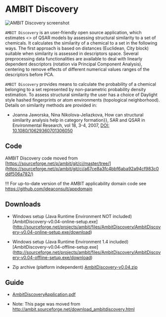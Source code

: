 # AMBIT Discovery

![AMBIT Discovery screenshot](http://ambit.sourceforge.net/images/thumb_ambitdiscovery.png "AMBIT Discovery")

`AMBIT Discovery` is an user-friendly open source application, which estimates <<applicability domain>> of QSAR models  by assessing structural similarity to a set of chemicals. It calculates the similarity of a chemical to a set in the following ways. The first approach is based on distances (Euclidean, City block) suitable when similarity is assessed in descriptors space. Several preprocessing data functionalities are available to deal with linearly dependent descriptors (rotation via Principal Component Analysis), centering to remove effects of  different numerical values ranges of the descriptors before PCA. 
    
`AMBIT Discovery` provides means to calculate the probability of a chemical belonging to a set represented by non-parametric probability density estimation. To assess structural similarity the user has a choice of Daylight style hashed fingerprints or atom environments (topological neighborhood). Details on similarity methods are provided in:

- Joanna Jaworska, Nina Nikolova-Jeliazkova, How can structural similarity analysis help in category formation}}, SAR and QSAR in Environmental Research, vol 18, 3-4, 2007, [DOI: 10.1080/10629360701306050](http://www.ncbi.nlm.nih.gov/pubmed/17514565)

## Code

AMBIT Discovery code  moved from [https://sourceforge.net/p/ambit/git/ci/master/tree/](https://sourceforge.net/p/ambit/git/ci/a67ce8a3fc4bbf6aba92a94cf983c0ddf506a782/)

!!! For up-to-date version of the AMBIT applicability domain code see https://github.com/ideaconsult/appdomain

## Downloads

- Windows setup (Java Runtime Environment NOT included) [AmbitDiscovery-v0.04-online-setup.exe] (http://sourceforge.net/projects/ambit/files/AmbitDiscovery/AmbitDiscovery-v0.04-online-setup.exe/download)
	
- Windows setup (Java Runtime Environment 1.4 included) [AmbitDiscovery-v0.04-offline-setup.exe] (http://sourceforge.net/projects/ambit/files/AmbitDiscovery/AmbitDiscovery-v0.04-offline-setup.exe/download)
	
- Zip archive (platform independent) [AmbitDiscovery-v0.04.zip](http://sourceforge.net/projects/ambit/files/AmbitDiscovery/AmbitDiscovery-v0.04.zip/download)
	
## Guide  

- [AmbitDiscoveryApplication.pdf](http://ambit.sourceforge.net/manuals/AmbitDiscoveryApplication.pdf)
    
    

- Note: This page was moved from http://ambit.sourceforge.net/download_ambitdiscovery.html    
 
